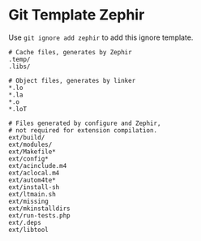 Git Template Zephir
===

Use `git ignore add zephir` to add this ignore template.

```
# Cache files, generates by Zephir
.temp/
.libs/

# Object files, generates by linker
*.lo
*.la
*.o
*.loT

# Files generated by configure and Zephir,
# not required for extension compilation.
ext/build/
ext/modules/
ext/Makefile*
ext/config*
ext/acinclude.m4
ext/aclocal.m4
ext/autom4te*
ext/install-sh
ext/ltmain.sh
ext/missing
ext/mkinstalldirs
ext/run-tests.php
ext/.deps
ext/libtool
```
